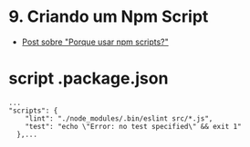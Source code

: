 # 9. Criando um Npm Script
- [Post sobre "Porque usar npm scripts?"](https://css-tricks.com/why-npm-scripts/)

# script .package.json
```
...
"scripts": {
    "lint": "./node_modules/.bin/eslint src/*.js",
    "test": "echo \"Error: no test specified\" && exit 1"
  },...
```
